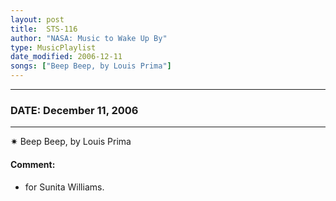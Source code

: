 ```yaml
---
layout: post
title:  STS-116
author: "NASA: Music to Wake Up By"
type: MusicPlaylist
date_modified: 2006-12-11
songs: ["Beep Beep, by Louis Prima"]
---
```


----
### DATE: December 11, 2006
----
✷ Beep Beep, by Louis Prima

#### Comment:
* for Sunita Williams.



<br/>
<center>
	<a target="_blank"
	   href="https://twitter.com/intent/tweet?hashtags=Space,NASA,Playlist,NASAWakeupCalls,SpaceProgram&text={{ page.author}}, '{{ page.songs.first }}' {{ page.title }}, {{ page.date | date: '%B %d, %Y' }}. {{ site.url }}{{ page.url }}&via=nasawakeupcalls"><i class="fab fa-twitter" alt="Tweet this page" style="font-size: 1.3em;"></i></a>
	&nbsp; 	<i class="fas fa-user-astronaut" style="font-size: 1.5em;"></i> &nbsp;
    <a type="amzn" search="'Beep Beep, by Louis Prima'" category="popular music">
    <i class="fab fa-amazon" style="font-size: 1.3em;"></i></a>
</center>
